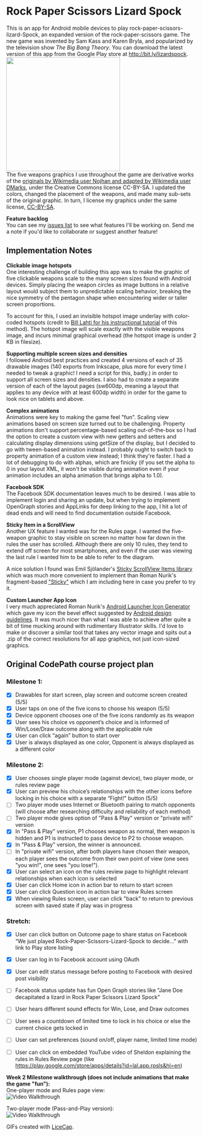 Rock Paper Scissors Lizard Spock
=================

This is an app for Android mobile devices to play rock-paper-scissors-lizard-Spock, an expanded version of the rock-paper-scissors game.  The new game was invented by Sam Kass and Karen Bryla, and popularized by the television show *The Big Bang Theory*.  You can download the latest version of this app from the Google Play store at http://bit.ly/lizardspock.  
[<img src="http://upload.wikimedia.org/wikipedia/commons/a/ad/Pierre_ciseaux_feuille_l%C3%A9zard_spock_aligned.svg" height="300px">](http://en.wikipedia.org/wiki/Rock-paper-scissors-lizard-Spock)  
The five weapons graphics I use throughout the game are derivative works of the [originals by Wikimedia user Nojhan and adapted by Wikimedia user DMarks](http://en.wikipedia.org/wiki/Rock-paper-scissors-lizard-Spock#mediaviewer/File:Pierre_ciseaux_feuille_l%C3%A9zard_spock_aligned.svg), under the Creative Commons license CC-BY-SA. I updated the colors, changed the placement of the weapons, and made many sub-sets of the original graphic. In turn, I license my graphics under the same license, [CC-BY-SA](http://creativecommons.org/licenses/by-sa/4.0/).

**Feature backlog**  
You can see my [issues list](https://github.com/wangela/rock-lizard-spock/issues?direction=asc&sort=created&state=open) to see what features I'll be working on. Send me a note if you'd like to collaborate or suggest another feature!

## Implementation Notes
**Clickable image hotspots**  
One interesting challenge of building this app was to make the graphic of five clickable weapons scale to the many screen sizes found with Android devices. Simply placing the weapon circles as image buttons in a relative layout would subject them to unpredictable scaling behavior, breaking the nice symmetry of the pentagon shape when encountering wider or taller screen proportions.

To account for this, I used an invisible hotspot image underlay with color-coded hotspots (credit to [Bill Lahti for his instructional tutorial](http://blahti.wordpress.com/2012/06/26/images-with-clickable-areas/) of this method). The hotspot image will scale exactly with the visible weapons image, and incurs minimal graphical overhead (the hotspot image is under 2 KB in filesize).

**Supporting multiple screen sizes and densities**  
I followed Android best practices and created 4 versions of each of 35 drawable images (140 exports from Inkscape, plus more for every time I needed to tweak a graphic! I need a script for this, badly.) in order to support all screen sizes and densities. I also had to create a separate version of each of the layout pages (sw600dp, meaning a layout that applies to any device with at least 600dp width) in order for the game to look nice on tablets and above.

**Complex animations**  
Animations were key to making the game feel "fun". Scaling view animations based on screen size turned out to be challenging. Property animations don't support percentage-based scaling out-of-the-box so I had the option to create a custom view with new getters and setters and calculating display dimensions using getSize of the display, but I decided to go with tween-based animation instead. I probably ought to switch back to property animation of a custom view instead; I think they're faster. I had a lot of debugging to do with alphas, which are finicky (if you set the alpha to 0 in your layout XML, it won't be visible during animation even if your animation includes an alpha animation that brings alpha to 1.0).

**Facebook SDK**  
The Facebook SDK documentation leaves much to be desired. I was able to implement login and sharing an update, but when trying to implement OpenGraph stories and AppLinks for deep linking to the app, I hit a lot of dead ends and will need to find documentation outside Facebook.

**Sticky Item in a ScrollView**  
Another UX feature I wanted was for the Rules page. I wanted the five-weapon graphic to stay visible on screen no matter how far down in the rules the user has scrolled. Although there are only 10 rules, they tend to extend off screen for most smartphones, and even if the user was viewing the last rule I wanted him to be able to refer to the diagram.

A nice solution I found was Emil Sjölander's [Sticky ScrollView Items library](https://github.com/emilsjolander/StickyScrollViewItems) which was much more convenient to implement than Roman Nurik's fragment-based ["Sticky"](https://plus.google.com/+RomanNurik/posts/1Sb549FvpJt) which I am including here in case you prefer to try it.

**Custom Launcher App Icon**  
I very much appreciated Roman Nurik's [Android Launcher Icon Generator](http://romannurik.github.io/AndroidAssetStudio/icons-launcher.html) which gave my icon the bevel effect suggested by [Android design guidelines](http://android-developers.blogspot.com/2013/07/making-beautiful-android-app-icons.html). It was much nicer than what I was able to achieve after quite a bit of time mucking around with rudimentary Illustrator skills. I'd love to make or discover a similar tool that takes any vector image and spits out a .zip of the correct resolutions for all app graphics, not just icon-sized graphics.


## Original CodePath course project plan

### Milestone 1:
 * [x] Drawables for start screen, play screen and outcome screen created (5/5)
 * [x] User taps on one of the five icons to choose his weapon (5/5)
 * [x] Device opponent chooses one of the five icons randomly as its weapon
 * [x] User sees his choice vs opponent’s choice and is informed of Win/Lose/Draw outcome along with the applicable rule
 * [x] User can click “again” button to start over
 * [x] User is always displayed as one color, Opponent is always displayed as a different color

### Milestone 2:
 * [x] User chooses single player mode (against device), two player mode, or rules review page
 * [x] User can preview his choice’s relationships with the other icons before locking in his choice with a separate “Fight!" button (5/5)
 * [ ] Two player mode uses Internet or Bluetooth pairing to match opponents (will choose after researching difficulty and reliability of each method)
 * [ ] Two player mode gives option of "Pass & Play" version or "private wifi" version
 * [x] In "Pass & Play" version, P1 chooses weapon as normal, then weapon is hidden and P1 is instructed to pass device to P2 to choose weapon.
 * [x] In "Pass & Play" version, the winner is announced.
 * [ ] In "private wifi" version, after both players have chosen their weapon, each player sees the outcome from their own point of view (one sees "you win!", one sees "you lose!").
 * [x] User can select an icon on the rules review page to highlight relevant relationships when each icon is selected
 * [x] User can click Home icon in action bar to return to start screen
 * [x] User can click Question icon in action bar to view Rules screen
 * [x] When viewing Rules screen, user can click "back" to return to previous screen with saved state if play was in progress

### Stretch:
 * [x] User can click button on Outcome page to share status on Facebook “We just played Rock-Paper-Scissors-Lizard-Spock to decide…” with link to Play store listing
 * [x] User can log in to Facebook account using OAuth
 * [x] User can edit status message before posting to Facebook with desired post visibility
 * [ ] Facebook status update has fun Open Graph stories like "Jane Doe decapitated a lizard in Rock Paper Scissors Lizard Spock"
 * [ ] User hears different sound effects for Win, Lose, and Draw outcomes
 * [ ] User sees a countdown of limited time to lock in his choice or else the current choice gets locked in
 * [ ] User can set preferences (sound on/off, player name, limited time mode)
 * [ ] User can click on embedded YouTube video of Sheldon explaining the rules in Rules Review page (like https://play.google.com/store/apps/details?id=lal.app.rpsls&hl=en)


**Week 2 Milestone walkthrough (does not include animations that make the game "fun"):**  
One-player mode and Rules page view:  
![Video Walkthrough](anim_rock-lizard-spock1PRules.gif)

Two-player mode (Pass-and-Play version):  
![Video Walkthrough](anim_rock-lizard-spock2PPass.gif)

GIFs created with [LiceCap](http://www.cockos.com/licecap/).
